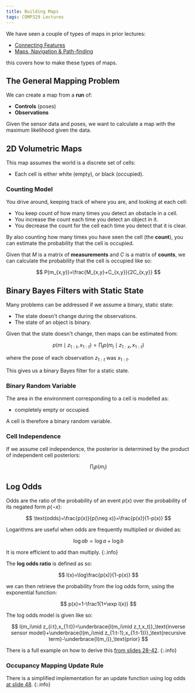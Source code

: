 ```yaml
---
title: Building Maps
tags: COMP329 Lectures
---
```

We have seen a couple of types of maps in prior lectures:

* [Connecting Features]({{site.baseurl}}/comp329/lectures/2022/11/02/1.html)
* [Maps, Navigation & Path-finding]({{site.baseurl}}/comp329/lectures/2022/11/03/1.html)

this covers how to make these types of maps.

## The General Mapping Problem

We can create a map from a **run** of:

* **Controls** (poses)
* **Observations**

Given the sensor data and poses, we want to calculate a map with the maximum likelihood given the data.

## 2D Volumetric Maps
This map assumes the world is a discrete set of cells:

* Each cell is either white (empty), or black (occupied).

### Counting Model
You drive around, keeping track of where you are, and looking at each cell:

* You keep count of how many times you detect an obstacle in a cell.
* You increase the count each time you detect an object in it.
* You decrease the count for the cell each time you detect that it is clear.

By also counting how many times you have seen the cell (the **count**), you can estimate the probability that the cell is occupied.

Given that $M$ is a matrix of **measurements** and $C$ is a matrix of **counts**, we can calculate the probability that the cell is occupied like so:

$$
P(m_{x,y})=\frac{M_{x,y}+C_{x,y}}{2C_{x,y}}
$$

## Binary Bayes Filters with Static State
Many problems can be addressed if we assume a binary, static state:

* The state doesn't change during the observations.
* The state of an object is binary.

Given that the state doesn't change, then maps can be estimated from:

$$
p(m\mid z_{1:t},x_{1:t})=\prod_i p(m_i\mid z_{1:x},x_{1:t})
$$

where the pose of each observation $z_{1:t}$ was $x_{1:t}$.

This gives us a binary Bayes filter for a static state.

### Binary Random Variable
The area in the environment corresponding to a cell is modelled as:

* completely empty or occupied.

A cell is therefore a binary random variable.

### Cell Independence
If we assume cell independence, the posterior is determined by the product of independent cell posteriors:

$$
\prod_i p(m_i)
$$

## Log Odds
Odds are the ratio of the probability of an event $p(x)$ over the probability of its negated form $p(\neg x)$:

$$
\text{odds}=\frac{p(x)}{p(\neg x)}=\frac{p(x)}{1-p(x)}
$$

Logarithms are useful when odds are frequently multiplied or divided as:

$$
\log ab=\log a +\log b
$$

It is more efficient to add than multiply.
{:.info}

The **log odds ratio** is defined as so:

$$
l(x)=\log\frac{p(x)}{1-p(x)}
$$

we can then retrieve the probability from the log odds form, using the exponential function:

$$
p(x)=1-\frac1{1+\exp l(x)}
$$

The log odds model is given like so:

$$
l(m_i\mid z_{i:t},x_{1:t})=\underbrace{l(m_i\mid z_t,x_t)}_\text{inverse sensor model}+\underbrace{l(m_i\mid z_{1:t-1},x_{1:t-1})}_\text{recursive term}-\underbrace{l(m_i)}_\text{prior}
$$


There is a full example on how to derive this [from slides 28-42](https://liverpool.instructure.com/courses/59631/files/8433161/download?download_frd=1).
{:.info}

### Occupancy Mapping Update Rule

There is a simplified implementation for an update function using log odds [at slide 48](https://liverpool.instructure.com/courses/59631/files/8433161/download?download_frd=1).
{:.info}